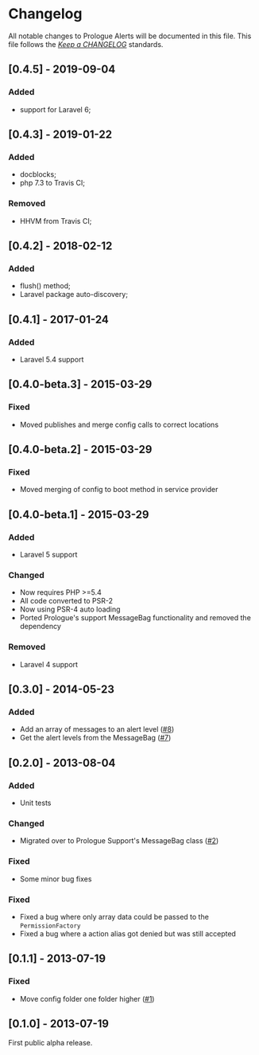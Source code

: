 # Changelog

All notable changes to Prologue Alerts will be documented in this file. This file follows the *[Keep a CHANGELOG](http://keepachangelog.com/)* standards.



## [0.4.5] - 2019-09-04

### Added

- support for Laravel 6;


## [0.4.3] - 2019-01-22

### Added

- docblocks;
- php 7.3 to Travis CI;

### Removed
- HHVM from Travis CI;


## [0.4.2] - 2018-02-12

### Added

- flush() method;
- Laravel package auto-discovery;


## [0.4.1] - 2017-01-24

### Added

- Laravel 5.4 support


## [0.4.0-beta.3] - 2015-03-29

### Fixed

- Moved publishes and merge config calls to correct locations

## [0.4.0-beta.2] - 2015-03-29

### Fixed

- Moved merging of config to boot method in service provider

## [0.4.0-beta.1] - 2015-03-29

### Added

- Laravel 5 support

### Changed

- Now requires PHP >=5.4
- All code converted to PSR-2
- Now using PSR-4 auto loading
- Ported Prologue's support MessageBag functionality and removed the dependency

### Removed

- Laravel 4 support

## [0.3.0] - 2014-05-23

### Added

- Add an array of messages to an alert level ([#8](https://github.com/prologuephp/alerts/issues/8))
- Get the alert levels from the MessageBag ([#7](https://github.com/prologuephp/alerts/issues/7))

## [0.2.0] - 2013-08-04

### Added

- Unit tests

### Changed

- Migrated over to Prologue Support's MessageBag class ([#2](https://github.com/prologuephp/alerts/issues/2))

### Fixed

- Some minor bug fixes

### Fixed

- Fixed a bug where only array data could be passed to the `PermissionFactory`
- Fixed a bug where a action alias got denied but was still accepted

## [0.1.1] - 2013-07-19

### Fixed

- Move config folder one folder higher ([#1](https://github.com/prologuephp/alerts/issues/1))

## [0.1.0] - 2013-07-19

First public alpha release.
